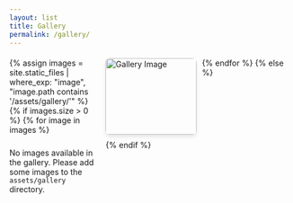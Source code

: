 ```yaml
---
layout: list
title: Gallery
permalink: /gallery/
---
```


<div class="gallery-container">
  {% assign images = site.static_files | where_exp: "image", "image.path contains '/assets/gallery/'" %}
  {% if images.size > 0 %}
    {% for image in images %}
    <div class="gallery-item">
      <a href="{{ image.path }}" data-lightbox="gallery" data-title="Gallery Image">
        <img src="{{ image.path }}" alt="Gallery Image" loading="lazy">
      </a>
    </div>
    {% endfor %}
  {% else %}
    <p>No images available in the gallery. Please add some images to the <code>assets/gallery</code> directory.</p>
  {% endif %}
</div>


<style>
  .gallery-container {
    display: grid;
    grid-template-columns: repeat(auto-fit, minmax(150px, 1fr));
    gap: 10px;
    margin-top: 20px;
  }
  .gallery-item img {
    width: 100%;
    height: auto;
    border-radius: 8px;
    box-shadow: 0 4px 6px rgba(0, 0, 0, 0.1);
    transition: transform 0.3s ease;
  }
  .gallery-item img:hover {
    transform: scale(1.05);
  }
</style>
